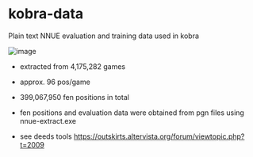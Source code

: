 # kobra-data

Plain text NNUE evaluation and training data used in kobra

![image](https://github.com/jasper-sinclair/kobra-data/assets/118207713/ffbd1919-b757-49da-aee2-c1824e27a7d6)

- extracted from 4,175,282	games
- approx. 96 pos/game
- 399,067,950	fen positions in total

- fen positions and evaluation data were obtained from pgn files using nnue-extract.exe
- see deeds tools https://outskirts.altervista.org/forum/viewtopic.php?t=2009
 
